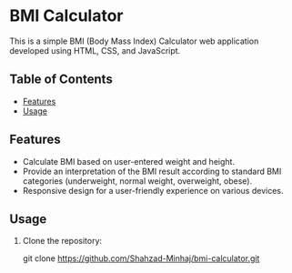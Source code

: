 # BMI Calculator

This is a simple BMI (Body Mass Index) Calculator web application developed using HTML, CSS, and JavaScript.

## Table of Contents

- [Features](#features)
- [Usage](#usage)

## Features

- Calculate BMI based on user-entered weight and height.
- Provide an interpretation of the BMI result according to standard BMI categories (underweight, normal weight, overweight, obese).
- Responsive design for a user-friendly experience on various devices.

## Usage

1. Clone the repository:

   git clone https://github.com/Shahzad-Minhaj/bmi-calculator.git
